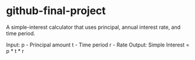 # github-final-project

A simple-interest calculator that uses principal, annual interest rate, and time period.

Input:
  p - Principal amount
  t - Time period
  r - Rate
 Output:
  Simple Interest = p * t * r
